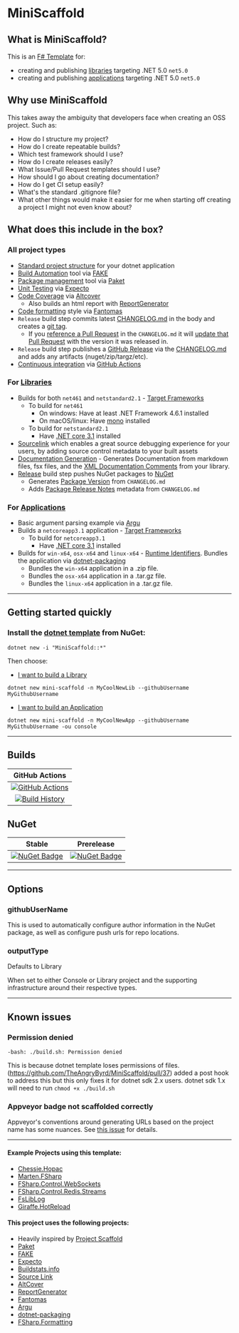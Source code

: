 # MiniScaffold

## What is MiniScaffold?

This is an [F# Template](https://docs.microsoft.com/en-us/dotnet/core/tools/custom-templates) for:

- creating and publishing [libraries](https://docs.microsoft.com/en-us/dotnet/standard/glossary#library) targeting .NET 5.0 `net5.0`
- creating and publishing [applications](https://docs.microsoft.com/en-us/dotnet/core/tutorials/cli-create-console-app#hello-console-app) targeting .NET 5.0 `net5.0`


## Why use MiniScaffold

This takes away the ambiguity that developers face when creating an OSS project. Such as:

- How do I structure my project?
- How do I create repeatable builds?
- Which test framework should I use?
- How do I create releases easily?
- What Issue/Pull Request templates should I use?
- How should I go about creating documentation?
- How do I get CI setup easily?
- What's the standard .gitignore file?
- What other things would make it easier for me when starting off creating a project I might not even know about?

## What does this include in the box?


### All project types

- [Standard project structure](https://docs.microsoft.com/en-us/dotnet/core/porting/project-structure) for your dotnet application
- [Build Automation](https://en.wikipedia.org/wiki/Build_automation) tool via [FAKE](https://fake.build/)
- [Package management](https://en.wikipedia.org/wiki/Package_manager) tool via [Paket](https://fsprojects.github.io/Paket/)
- [Unit Testing](https://en.wikipedia.org/wiki/Unit_testing) via [Expecto](https://github.com/haf/expecto)
- [Code Coverage](https://en.wikipedia.org/wiki/Code_coverage) via [Altcover](https://github.com/SteveGilham/altcover)
    - Also builds an html report with [ReportGenerator](https://github.com/danielpalme/ReportGenerator)
- [Code formatting](https://en.wikipedia.org/wiki/Programming_style) style via [Fantomas](https://github.com/fsprojects/fantomas)
- `Release` build step commits latest [CHANGELOG.md](https://keepachangelog.com/en/1.0.0/) in the body and creates a [git tag](https://git-scm.com/book/en/v2/Git-Basics-Tagging).
    - If you [reference a Pull Request](https://github.com/TheAngryByrd/MiniScaffold/blob/master/CHANGELOG.md#0230-beta001---2020-02-07) in the `CHANGELOG.md` it will [update that Pull Request](https://github.com/TheAngryByrd/MiniScaffold/pull/186#ref-commit-b343218) with the version it was released in.
- `Release` build step publishes a [GitHub Release](https://help.github.com/en/articles/creating-releases) via the  [CHANGELOG.md](https://keepachangelog.com/en/1.0.0/) and adds any artifacts (nuget/zip/targz/etc).
- [Continuous integration](https://en.wikipedia.org/wiki/Continuous_integration) via [GitHub Actions](https://github.com/features/actions)


### For [Libraries](Content/Library/README.md)
- Builds for both `net461` and `netstandard2.1` - [Target Frameworks](https://docs.microsoft.com/en-us/dotnet/standard/frameworks)
    - To build for `net461`
        - On windows: Have at least .NET Framework 4.6.1 installed
        - On macOS/linux: Have [mono](https://www.mono-project.com/download/stable/) installed
    - To build for `netstandard2.1`
        - Have [.NET core 3.1](https://dotnet.microsoft.com/download) installed
- [Sourcelink](https://github.com/dotnet/sourcelink) which enables a great source debugging experience for your users, by adding source control metadata to your built assets
- [Documentation Generation](https://github.com/fsprojects/FSharp.Formatting) - Generates Documentation from markdown files, fsx files, and the [XML Documentation Comments](https://docs.microsoft.com/en-us/dotnet/csharp/programming-guide/xmldoc/) from your library.
- [Release](Content/Library/README.md#Releasing) build step pushes NuGet packages to [NuGet](https://docs.microsoft.com/en-us/nuget/what-is-nuget)
    - Generates [Package Version](https://docs.microsoft.com/en-us/nuget/reference/nuspec#version) from `CHANGELOG.md`
    - Adds [Package Release Notes](https://docs.microsoft.com/en-us/nuget/reference/nuspec#releasenotes) metadata from `CHANGELOG.md`


### For [Applications](Content/Console/README.md)
- Basic argument parsing example via [Argu](https://fsprojects.github.io/Argu/)
- Builds a `netcoreapp3.1` application - [Target Frameworks](https://docs.microsoft.com/en-us/dotnet/standard/frameworks)
    - To build for `netcoreapp3.1`
        - Have [.NET core 3.1](https://dotnet.microsoft.com/download) installed
- Builds for `win-x64`, `osx-x64` and `linux-x64` - [Runtime Identifiers](https://docs.microsoft.com/en-us/dotnet/core/rid-catalog).  Bundles the application via [dotnet-packaging](https://github.com/qmfrederik/dotnet-packaging)
    - Bundles the `win-x64` application in a .zip file.
    - Bundles the `osx-x64` application in a .tar.gz file.
    - Bundles the `linux-x64` application in a .tar.gz file.

---

## Getting started quickly


### Install the [dotnet template](https://docs.microsoft.com/en-us/dotnet/core/tools/custom-templates) from NuGet:

```
dotnet new -i "MiniScaffold::*"
```

Then choose:

- [I want to build a Library](Content/Library/README.md)

```
dotnet new mini-scaffold -n MyCoolNewLib --githubUsername MyGithubUsername
```

- [I want to build an Application](Content/Console/README.md)

```
dotnet new mini-scaffold -n MyCoolNewApp --githubUsername MyGithubUsername -ou console
```

---

## Builds

GitHub Actions |
:---: |
[![GitHub Actions](https://github.com/TheAngryByrd/MiniScaffold/workflows/Build%20master/badge.svg)](https://github.com/TheAngryByrd/MiniScaffold/actions?query=branch%3Amaster) |
[![Build History](https://buildstats.info/github/chart/TheAngryByrd/MiniScaffold)](https://github.com/TheAngryByrd/MiniScaffold/actions?query=branch%3Amaster) |


## NuGet


Stable | Prerelease
:---: | :---:
[![NuGet Badge](https://buildstats.info/nuget/MiniScaffold)](https://www.nuget.org/packages/MiniScaffold/) | [![NuGet Badge](https://buildstats.info/nuget/MiniScaffold?includePreReleases=true)](https://www.nuget.org/packages/MiniScaffold/)

---

## Options

### githubUserName
This is used to automatically configure author information in the NuGet package, as well as configure push urls for repo locations.

### outputType
Defaults to Library

When set to either Console or Library project and the supporting infrastructure around their respective types.

---


## Known issues

### Permission denied

```
-bash: ./build.sh: Permission denied
```

This is because dotnet template loses permissions of files. (https://github.com/TheAngryByrd/MiniScaffold/pull/37) added a post hook to address this but this only fixes it for dotnet sdk 2.x users.  dotnet sdk 1.x will need to run `chmod +x ./build.sh`

### Appveyor badge not scaffolded correctly

Appveyor's conventions around generating URLs based on the project name has some nuances.  See [this issue](https://github.com/TheAngryByrd/MiniScaffold/issues/63) for details.


---

#### Example Projects using this template:
* [Chessie.Hopac](https://github.com/TheAngryByrd/Chessie.Hopac)
* [Marten.FSharp](https://github.com/TheAngryByrd/Marten.FSharp)
* [FSharp.Control.WebSockets](https://github.com/TheAngryByrd/FSharp.Control.WebSockets)
* [FSharp.Control.Redis.Streams](https://github.com/TheAngryByrd/FSharp.Control.Redis.Streams)
* [FsLibLog](https://github.com/TheAngryByrd/FsLibLog)
* [Giraffe.HotReload](https://github.com/baronfel/Giraffe.HotReload)


#### This project uses the following projects:
* Heavily inspired by [Project Scaffold](https://github.com/fsprojects/ProjectScaffold)
* [Paket](https://fsprojects.github.io/Paket/)
* [FAKE](https://fsharp.github.io/FAKE/)
* [Expecto](https://github.com/haf/expecto)
* [Buildstats.info](https://github.com/dustinmoris/CI-BuildStats)
* [Source Link](https://github.com/ctaggart/SourceLink)
* [AltCover](https://github.com/SteveGilham/altcover)
* [ReportGenerator](https://github.com/danielpalme/ReportGenerator)
* [Fantomas](https://github.com/fsprojects/fantomas)
* [Argu](https://github.com/fsprojects/Argu)
* [dotnet-packaging](https://github.com/qmfrederik/dotnet-packaging)
* [FSharp.Formatting](https://github.com/fsprojects/FSharp.Formatting)
